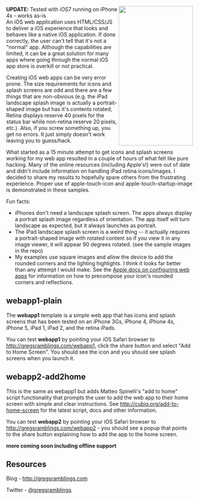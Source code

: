 <img align="right" width="200" height="376" src="http://gallery.tigeraerial.com/photos/i-gsCSsvf/0/O/i-gsCSsvf.png">
<b>UPDATE:</b> Tested with iOS7 running on iPhone 4s - works as-is<br>
An iOS web application uses HTML/CSS/JS to deliver a iOS experience that looks and behaves like a native iOS application.  If done correctly, the user can't tell that it's not a "normal" app.  Although the capabilities are limited, it can be a great solution for many apps where going through the normal iOS app store is overkill or not practical.

Creating iOS web apps can be very error prone.  The size requirements for icons and splash screens are odd and there are a few things that are non-obvious (e.g. the iPad landscape splash image is actually a portrait-shaped image but has it's contents rotated; Retina displays reserve 40 pixels for the status bar while non-retina reserve 20 pixels, etc.).  Also, if you screw something up, you get no errors.  It just simply doesn't work leaving you to guess/hack.

What started as a 15 minute attempt to get icons and splash screens working for my web app resulted in a couple of hours of what felt like pure hacking.  Many of the online resources (including Apple's!) were out of date and didn't include information on handling iPad retina icons/images.  I decided to share my results to hopefully spare others from the frustrating experience.  Proper use of apple-touch-icon and apple-touch-startup-image is demonstrated in these samples.

Fun facts:
<ul>
<li>iPhones don't need a landscape splash screen.  The apps always display a portrait splash image regardless of orientation.  The app itself will turn landscape as expected, but it always launches as portrait.</li>
<li>The iPad landscape splash screen is a weird thing -- it actually requires a portrait-shaped image with rotated content so if you view it in any image viewer, it will appear 90 degrees rotated. (see the sample images in the repo)</li>
<li>My examples use square images and allow the device to add the rounded corners and the lighting highlights. I think it looks far better than any attempt I would make.  See the <a href="http://developer.apple.com/library/ios/#documentation/AppleApplications/Reference/SafariWebContent/ConfiguringWebApplications/ConfiguringWebApplications.html">Apple docs on configuring web apps</a> for information on how to precompose your icon's rounded corners and reflections.</li>
</ul>

<h2>webapp1-plain</h2>
The <strong>webapp1</strong> template is a simple web app that has icons and splash screens that has been tested on an iPhone 3Gs, iPhone 4, iPhone 4s, iPhone 5, iPad 1, iPad 2, and the retina iPads.

You can test <strong>webapp1</strong> by pointing your iOS Safari browser to <a href="http://gregsramblings.com/webapp1">http://gregsramblings.com/webapp1</a>, click the share button and select "Add to Home Screen".  You should see the icon and you should see splash screens when you launch it.

<h2>webapp2-add2home</h2>
This is the same as webapp1 but adds Matteo Spinelli's "add to home" script functionality that prompts the user to add the web app to their home screen with simple and clear instructions.  See <a href="http://cubiq.org/add-to-home-screen">http://cubiq.org/add-to-home-screen</a> for the latest script, docs and other information.

You can test <strong>webapp2</strong> by pointing your iOS Safari browser to <a href="http://gregsramblings.com/webapp2">http://gregsramblings.com/webapp2</a> - you should see a popup that points to the share button explaining how to add the app to the home screen.

<strong>more coming soon including offline support</strong>

<h2>Resources</h2>
Blog - <a href="http://gregsramblings.com">http://gregsramblings.com</a>

Twitter - <a href="http://twitter.com/gregsramblings">@gregsramblings</a>